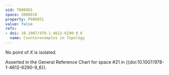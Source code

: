 ```yaml
---
uid: T000981
space: S000018
property: P000051
value: false
refs:
- doi: 10.1007/978-1-4612-6290-9_6
  name: Counterexamples in Topology
---
```


No point of $X$ is isolated.

Asserted in the General Reference Chart for space #21 in
{{doi:10.1007/978-1-4612-6290-9_6}}.
